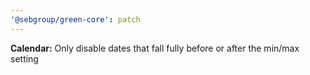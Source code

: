 ```yaml
---
'@sebgroup/green-core': patch
---
```


**Calendar:** Only disable dates that fall fully before or after the min/max setting
